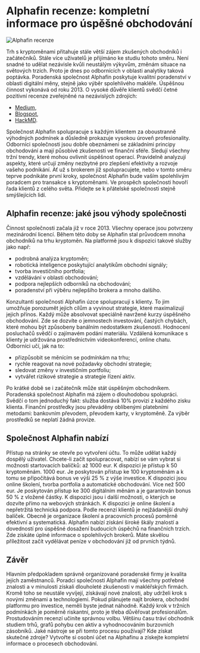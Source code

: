 # Alphafin recenze: kompletní informace pro úspěšné obchodování

![Alphafin recenze](https://github.com/user-attachments/assets/7f1d24fe-9496-418e-b532-e0c41d22677a)

Trh s kryptoměnami přitahuje stále větší zájem zkušených obchodníků i začátečníků. Stále více uživatelů je přijímáno ke studiu tohoto směru. Není snadné to udělat nezávisle kvůli neustálým výkyvům, změnám situace na světových trzích. Proto je dnes po odbornících v oblasti analytiky taková poptávka. Poradenská společnost Alphafin poskytuje kvalitní poradenství v oblasti digitální měny, stejně jako výběr spolehlivého makléře. Úspěšnou činnost vykonává od roku 2013. O vysoké důvěře klientů svědčí četné pozitivní recenze zveřejněné na nezávislých zdrojích: 
- [Medium](https://medium.com/@vorosilovmihail85/alphafin-recenze-kter%C3%A1-je-d%C5%AFle%C5%BEit%C3%A1-pro-studium-667466beacc4), 
- [Blogspot](https://alphafin-trade.blogspot.com/2024/09/alphafin-recenze-vyhody-kryptomenove.html), 
- [HackMD](https://hackmd.io/@o7f0OfPRRti27b0diAnTnw/Skqe4MOCC). 

Společnost Alphafin spolupracuje s každým klientem za oboustranně výhodných podmínek a důsledně prokazuje vysokou úroveň profesionality. Odborníci společnosti jsou dobře obeznámeni se základními principy obchodování a mají působivé zkušenosti ve finanční sféře. Sledují všechny tržní trendy, které mohou ovlivnit úspěšnost operací. Pravidelně analyzují aspekty, které určují změny nezbytné pro zlepšení efektivity a rozvoje vašeho podnikání.
Ať už s brokerem již spolupracujete, nebo v tomto směru teprve podnikáte první kroky, společnost Alphafin bude vaším spolehlivým poradcem pro transakce s kryptoměnami. Ve prospěch společnosti hovoří řada klientů z celého světa. Přidejte se k přátelské společnosti stejně smýšlejících lidí.

## Alphafin recenze: jaké jsou výhody společnosti
Činnost společnosti začala již v roce 2013. Všechny operace jsou potvrzeny mezinárodní licencí. Během této doby se Alphafin stal průvodcem mnoha obchodníků na trhu kryptoměn. Na platformě jsou k dispozici takové služby jako např:
- podrobná analýza kryptoměn;
- robotická inteligence poskytující analytikům obchodní signály;
- tvorba investičního portfolia;
- vzdělávání v oblasti obchodování;
- podpora nejlepších odborníků na obchodování;
- poradenství při výběru nejlepšího brokera a mnoho dalšího.

Konzultanti společnosti Alphafin úzce spolupracují s klienty. To jim umožňuje porozumět jejich cílům a vyvinout strategie, které maximalizují jejich přínos. Každý může absolvovat speciálně navržené kurzy úspěšného obchodování. Zde se dozvíte o jemnostech investování, častých chybách, které mohou být způsobeny banálním nedostatkem zkušeností. Hodnocení posluchačů svědčí o zajímavém podání materiálu. Vzdálená komunikace s klienty je udržována prostřednictvím videokonferencí, online chatu. Odborníci učí, jak na to:
- přizpůsobit se měnícím se podmínkám na trhu;
- rychle reagovat na nové požadavky obchodní strategie;
- sledovat změny v investičním portfoliu;
- vytvářet rizikové strategie a strategie řízení aktiv.

Po krátké době se i začátečník může stát úspěšným obchodníkem.
Poradenská společnost Alphafin má zájem o dlouhodobou spolupráci. Svědčí o tom jednoduchý fakt: služba dostává 10% provizi z každého zisku klienta. Finanční prostředky jsou převáděny oblíbenými platebními metodami: bankovním převodem, převodem karty, v kryptoměně. Za výběr prostředků se neplatí žádná provize.

## Společnost Alphafin nabízí
Přístup na stránky se otevře po vytvoření účtu. To může udělat každý dospělý uživatel. Chcete-li začít spolupracovat, nabízí se vám vybrat si možnosti startovacích balíčků:
až 1000 eur. K dispozici je přístup k 50 kryptoměnám.
1000 eur. Je poskytován přístup ke 100 kryptoměnám a k tomu se připočítává bonus ve výši 25 % z výše investice. K dispozici jsou online školení, tvorba portfolia a automatické obchodování.
Více než 500 eur. Je poskytován přístup ke 300 digitálním měnám a je garantován bonus 50 % z vložené částky. K dispozici jsou i další možnosti, o kterých se dozvíte přímo na webových stránkách.
K dispozici je online školení a nepřetržitá technická podpora. Podle recenzí klientů je nejžádanější druhý balíček.
Obecně je organizace školení a pracovních procesů poměrně efektivní a systematická. Alphafin nabízí získání široké škály znalostí a dovedností pro úspěšné dosažení budoucích úspěchů na finančních trzích. Zde získáte úplné informace o spolehlivých brokerů. Máte skvělou příležitost začít vydělávat peníze v obchodování již od prvních týdnů.
## Závěr
Hlavním předpokladem správně organizované poradenské firmy je kvalita jejích zaměstnanců. Poradci společnosti Alphafin mají všechny potřebné znalosti a v minulosti získali dlouholeté zkušenosti v makléřských firmách. Kromě toho se neustále vyvíjejí, získávají nové znalosti, aby udrželi krok s novými změnami a technologiemi.
Pokud plánujete najít brokera, obchodní platformu pro investice, neměli byste jednat náhodně. Každý krok v tržních podmínkách je poměrně riskantní, proto je třeba důvěřovat profesionálům. Prostudováním recenzí učiníte správnou volbu.
Většinu času tráví obchodník studiem trhů, grafů pohybu cen aktiv a vyhodnocováním burzovních zásobníků. Jaké nástroje se při tomto procesu používají? Kde získat skutečné zdroje? Vytvořte si osobní účet na Alphafinu a získejte kompletní informace o procesech obchodování.
